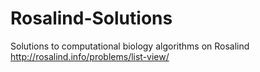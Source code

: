 Rosalind-Solutions
==================

Solutions to computational biology algorithms on Rosalind http://rosalind.info/problems/list-view/
